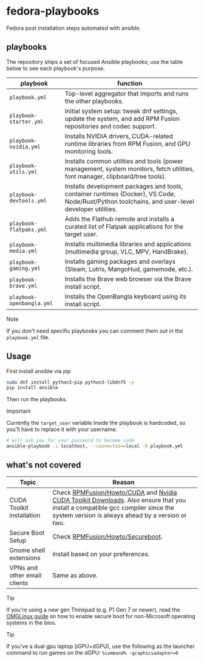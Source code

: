 # fedora-playbooks

Fedora post installation steps automated with ansible.

## playbooks

The repository ships a set of focused Ansible playbooks; use the table below to see each playbook's purpose.

| playbook | function |
|---|---|
| `playbook.yml` | Top-level aggregator that imports and runs the other playbooks. |
| `playbook-starter.yml` | Initial system setup: tweak dnf settings, update the system, and add RPM Fusion repositories and codec support. |
| `playbook-nvidia.yml` | Installs NVIDIA drivers, CUDA-related runtime libraries from RPM Fusion, and GPU monitoring tools. |
| `playbook-utils.yml` | Installs common utilities and tools (power management, system monitors, fetch utilities, font manager, clipboard/tree tools). |
| `playbook-devtools.yml` | Installs development packages and tools, container runtimes (Docker), VS Code, Node/Rust/Python toolchains, and user-level developer utilities. |
| `playbook-flatpaks.yml` | Adds the Flathub remote and installs a curated list of Flatpak applications for the target user. |
| `playbook-media.yml` | Installs multimedia libraries and applications (multimedia group, VLC, MPV, HandBrake). |
| `playbook-gaming.yml` | Installs gaming packages and overlays (Steam, Lutris, MangoHud, gamemode, etc.). |
| `playbook-brave.yml` | Installs the Brave web browser via the Brave install script. |
| `playbook-openbangla.yml` | Installs the OpenBangla keyboard using its install script. |

> [!NOTE]
> If you don't need specific playbooks you can comment them out in the `playbook.yml` file.

## Usage

First install ansible via pip

```bash
sudo dnf install python3-pip python3-libdnf5 -y
pip install ansible
````

Then run the playbooks.

> [!IMPORTANT]
> Currently the `target_user` variable inside the playbook is hardcoded, 
> so you'll have to replace it with your username.

```bash
# will ask you for your password to become sudo
ansible-playbook -i localhost, --connection=local -K playbook.yml
```

## what's not covered

| Topic | Reason |
|---|---|
| CUDA Toolkit installation | Check [RPMFusion/Howto/CUDA](https://rpmfusion.org/Howto/CUDA) and [Nvidia CUDA Toolkit Downloads](https://developer.nvidia.com/cuda-downloads). Also ensure that you install a compatible gcc compiler since the system version is always ahead by a version or two. |
| Secure Boot Setup | Check [RPMFusion/Howto/Secureboot](https://rpmfusion.org/Howto/Secure%20Boot). |
| Gnome shell extensions | Install based on your preferences. |
| VPNs and other email clients | Same as above. |

> [!TIP]
> If you're using a new gen Thinkpad (e.g. P1 Gen 7 or newer), read the [OMGLinux guide](https://www.omglinux.com/boot-linux-modern-lenovo-thinkpads-bios-setting/) on how to enable secure boot for non-Microsoft operating systems in the bios.


> [!TIP]
> If you've a dual gpu laptop (iGPU+dGPU), use the following as the launcher command to run games on the dGPU: `%command% -graphicsadapter=0`
